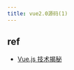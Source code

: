 ```yaml
---
title: vue2.0源码(1)
---
```


## ref
- [Vue.js 技术揭秘](https://ustbhuangyi.github.io/vue-analysis/v2/prepare/)
